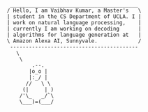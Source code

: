           _________________________________________
         / Hello, I am Vaibhav Kumar, a Master's   \
         | student in the CS Department of UCLA. I |
         | work on natural language processing,    |
         | currently I am working on decoding      |
         | algorithms for language generation at   |
         \ Amazon Alexa AI, Sunnyvale.             /
          -----------------------------------------
            \
             \
                 .--.
                |o_o |
                |:_/ |
               //   \ \
              (|     | )
             /'\_   _/`\
             \___)=(___/
